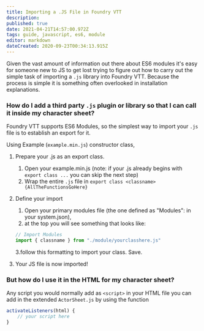 ```yaml
---
title: Importing a .JS File in Foundry VTT
description: 
published: true
date: 2021-04-21T14:57:00.972Z
tags: guide, javascript, es6, module
editor: markdown
dateCreated: 2020-09-23T00:34:13.915Z
---
```


Given the vast amount of information out there about ES6 modules it's easy for someone new to JS to get lost trying to figure out how to carry out the simple task of importing a `.js` library into Foundry VTT. Because the process is simple it is something often overlooked in installation explanations.

### How do I add a third party `.js` plugin or library so that I can call it inside my character sheet?
Foundry VTT supports ES6 Modules, so the simplest way to import your `.js` file is to establish an export for it.

Using Example (`example.min.js`) constructor class,

1. Prepare your .js as an export class.
	1. Open your example.min.js (note: if your .js already begins with `export class ...` you can skip the next step)
	2. Wrap the entire `.js` file in `export class <classname> {AllTheFunctionsGoHere}`

2. Define your import
	1. Open your primary modules file (the one defined as "Modules": in your system.json),
	2. at the top you will see something that looks like:

	```js
	// Import Modules
	import { classname } from "./module/yourclasshere.js"
	```

	3.follow this formatting to import your class. Save.

3. Your JS file is now imported! 

### But how do I use it in the HTML for my character sheet? 

Any script you would normally add as `<script>` in your HTML file you can add in the extended `ActorSheet.js` by using the function 

```js
activateListeners(html) {
	// your script here
}
```
